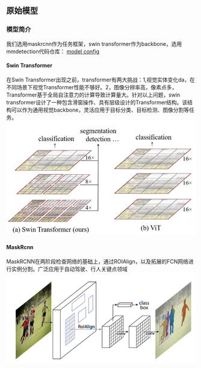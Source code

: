 ## 原始模型
### 模型简介
我们选用maskrcnn作为任务框架，swin transformer作为backbone，选用mmdetection代码仓库： [model config](https://gitee.com/open-mmlab/mmdetection/blob/master/configs/swin/mask_rcnn_swin-s-p4-w7_fpn_fp16_ms-crop-3x_coco.py "")
#### Swin Transformer
在Swin Transformer出现之前，transformer有两大挑战：1,视觉实体变化da，在不同场景下视觉Transformer性能不够好。2，图像分辨率高，像素点多，Transformer基于全局自注意力的计算导致计算量大。针对以上问题，swin transformer设计了一种包含滑窗操作、具有层级设计的Transformer结构。该结构可以作为通用视觉backbone，灵活应用于目标分类、目标检测、图像分割等任务。
![swin-transformer](/imgs/swin-transformer.png "swin-transfomer")

#### MaskRcnn
MaskRCNN在两阶段检查网络的基础上，通过ROIAlign，以及拓展的FCN网络进行实例分割。广泛应用于自动驾驶、行人关键点领域
![maskrcnn](/imgs/maskrcnn.png "maskrcnn")
